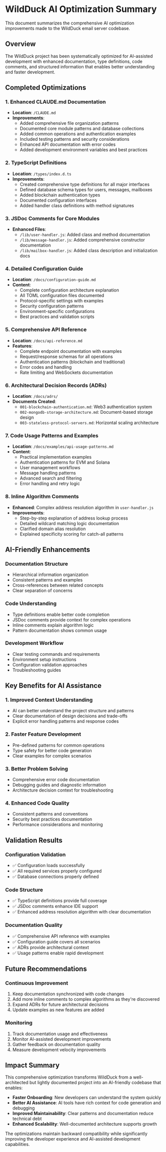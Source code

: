 # WildDuck AI Optimization Summary

This document summarizes the comprehensive AI optimization improvements made to the WildDuck email server codebase.

## Overview

The WildDuck project has been systematically optimized for AI-assisted development with enhanced documentation, type definitions, code comments, and structured information that enables better understanding and faster development.

## Completed Optimizations

### 1. Enhanced CLAUDE.md Documentation
- **Location**: `/CLAUDE.md`
- **Improvements**:
  - Added comprehensive file organization patterns
  - Documented core module patterns and database collections
  - Added common operations and authentication examples
  - Included testing patterns and security considerations
  - Enhanced API documentation with error codes
  - Added development environment variables and best practices

### 2. TypeScript Definitions
- **Location**: `/types/index.d.ts`
- **Improvements**:
  - Created comprehensive type definitions for all major interfaces
  - Defined database schema types for users, messages, mailboxes
  - Added blockchain authentication types
  - Documented configuration interfaces
  - Added handler class definitions with method signatures

### 3. JSDoc Comments for Core Modules
- **Enhanced Files**:
  - `/lib/user-handler.js`: Added class and method documentation
  - `/lib/message-handler.js`: Added comprehensive constructor documentation
  - `/lib/mailbox-handler.js`: Added class description and initialization docs

### 4. Detailed Configuration Guide
- **Location**: `/docs/configuration-guide.md`
- **Content**:
  - Complete configuration architecture explanation
  - All TOML configuration files documented
  - Protocol-specific settings with examples
  - Security configuration patterns
  - Environment-specific configurations
  - Best practices and validation scripts

### 5. Comprehensive API Reference
- **Location**: `/docs/api-reference.md`
- **Features**:
  - Complete endpoint documentation with examples
  - Request/response schemas for all operations
  - Authentication patterns (blockchain and traditional)
  - Error codes and handling
  - Rate limiting and WebSockets documentation

### 6. Architectural Decision Records (ADRs)
- **Location**: `/docs/adrs/`
- **Documents Created**:
  - `001-blockchain-authentication.md`: Web3 authentication system
  - `002-mongodb-storage-architecture.md`: Document-based storage design
  - `003-stateless-protocol-servers.md`: Horizontal scaling architecture

### 7. Code Usage Patterns and Examples
- **Location**: `/docs/examples/api-usage-patterns.md`
- **Content**:
  - Practical implementation examples
  - Authentication patterns for EVM and Solana
  - User management workflows
  - Message handling patterns
  - Advanced search and filtering
  - Error handling and retry logic

### 8. Inline Algorithm Comments
- **Enhanced**: Complex address resolution algorithm in `user-handler.js`
- **Improvements**:
  - Step-by-step explanation of address lookup process
  - Detailed wildcard matching logic documentation
  - Clarified domain alias resolution
  - Explained specificity scoring for catch-all patterns

## AI-Friendly Enhancements

### Documentation Structure
- Hierarchical information organization
- Consistent patterns and examples
- Cross-references between related concepts
- Clear separation of concerns

### Code Understanding
- Type definitions enable better code completion
- JSDoc comments provide context for complex operations
- Inline comments explain algorithm logic
- Pattern documentation shows common usage

### Development Workflow
- Clear testing commands and requirements
- Environment setup instructions
- Configuration validation approaches
- Troubleshooting guides

## Key Benefits for AI Assistance

### 1. Improved Context Understanding
- AI can better understand the project structure and patterns
- Clear documentation of design decisions and trade-offs
- Explicit error handling patterns and response codes

### 2. Faster Feature Development
- Pre-defined patterns for common operations
- Type safety for better code generation
- Clear examples for complex scenarios

### 3. Better Problem Solving
- Comprehensive error code documentation
- Debugging guides and diagnostic information
- Architecture decision context for troubleshooting

### 4. Enhanced Code Quality
- Consistent patterns and conventions
- Security best practices documentation
- Performance considerations and monitoring

## Validation Results

### Configuration Validation
- ✅ Configuration loads successfully
- ✅ All required services properly configured
- ✅ Database connections properly defined

### Code Structure
- ✅ TypeScript definitions provide full coverage
- ✅ JSDoc comments enhance IDE support
- ✅ Enhanced address resolution algorithm with clear documentation

### Documentation Quality
- ✅ Comprehensive API reference with examples
- ✅ Configuration guide covers all scenarios
- ✅ ADRs provide architectural context
- ✅ Usage patterns enable rapid development

## Future Recommendations

### Continuous Improvement
1. Keep documentation synchronized with code changes
2. Add more inline comments to complex algorithms as they're discovered
3. Expand ADRs for future architectural decisions
4. Update examples as new features are added

### Monitoring
1. Track documentation usage and effectiveness
2. Monitor AI-assisted development improvements
3. Gather feedback on documentation quality
4. Measure development velocity improvements

## Impact Summary

This comprehensive optimization transforms WildDuck from a well-architected but lightly documented project into an AI-friendly codebase that enables:

- **Faster Onboarding**: New developers can understand the system quickly
- **Better AI Assistance**: AI tools have rich context for code generation and debugging
- **Improved Maintainability**: Clear patterns and documentation reduce technical debt
- **Enhanced Scalability**: Well-documented architecture supports growth

The optimizations maintain backward compatibility while significantly improving the developer experience and AI-assisted development capabilities.